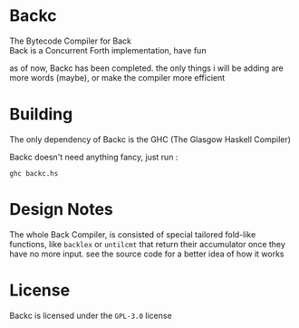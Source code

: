 # Backc
The Bytecode Compiler for Back   
Back is a Concurrent Forth implementation, have fun

as of now, Backc has been completed.
the only things i will be adding are more words (maybe), or make the compiler more efficient

# Building
The only dependency of Backc is the GHC (The Glasgow Haskell Compiler)

Backc doesn't need anything fancy, just run :
```shell
ghc backc.hs
```

# Design Notes
The whole Back Compiler, is consisted of special tailored fold-like functions, like `backlex` or `untilcmt` that return their accumulator once they have no more input.
see the source code for a better idea of how it works

# License
Backc is licensed under the `GPL-3.0` license
